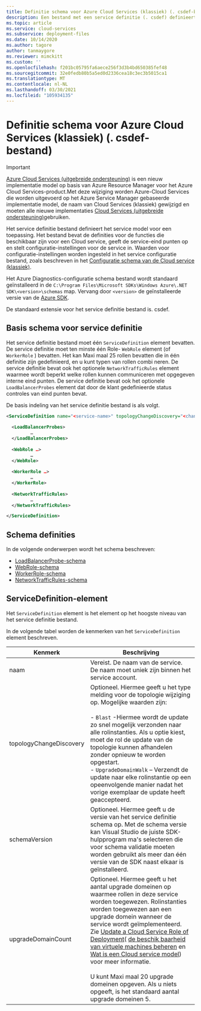 ```yaml
---
title: Definitie schema voor Azure Cloud Services (klassiek) (. csdef-bestand) | Microsoft Docs
description: Een bestand met een service definitie (. csdef) definieert een service model voor een toepassing, met beschik bare rollen, eind punten en configuratie waarden voor de service.
ms.topic: article
ms.service: cloud-services
ms.subservice: deployment-files
ms.date: 10/14/2020
ms.author: tagore
author: tanmaygore
ms.reviewer: mimckitt
ms.custom: ''
ms.openlocfilehash: f201bc05795fa6aece256f3d3b4bd650385fef48
ms.sourcegitcommit: 32e0fedb80b5a5ed0d2336cea18c3ec3b5015ca1
ms.translationtype: MT
ms.contentlocale: nl-NL
ms.lasthandoff: 03/30/2021
ms.locfileid: "105934135"
---
```

# <a name="azure-cloud-services-classic-definition-schema-csdef-file"></a>Definitie schema voor Azure Cloud Services (klassiek) (. csdef-bestand)

> [!IMPORTANT]
> [Azure Cloud Services (uitgebreide ondersteuning)](../cloud-services-extended-support/overview.md) is een nieuw implementatie model op basis van Azure Resource Manager voor het Azure Cloud Services-product.Met deze wijziging worden Azure-Cloud Services die worden uitgevoerd op het Azure Service Manager gebaseerde implementatie model, de naam van Cloud Services (klassiek) gewijzigd en moeten alle nieuwe implementaties [Cloud Services (uitgebreide ondersteuning)](../cloud-services-extended-support/overview.md)gebruiken.

Het service definitie bestand definieert het service model voor een toepassing. Het bestand bevat de definities voor de functies die beschikbaar zijn voor een Cloud service, geeft de service-eind punten op en stelt configuratie-instellingen voor de service in. Waarden voor configuratie-instellingen worden ingesteld in het service configuratie bestand, zoals beschreven in het [Configuratie schema van de Cloud service (klassiek)](/previous-versions/azure/reference/ee758710(v=azure.100)).

Het Azure Diagnostics-configuratie schema bestand wordt standaard geïnstalleerd in de `C:\Program Files\Microsoft SDKs\Windows Azure\.NET SDK\<version>\schemas` map. Vervang door `<version>` de geïnstalleerde versie van de [Azure SDK](https://www.windowsazure.com/develop/downloads/).

De standaard extensie voor het service definitie bestand is. csdef.

## <a name="basic-service-definition-schema"></a>Basis schema voor service definitie
Het service definitie bestand moet één `ServiceDefinition` element bevatten. De service definitie moet ten minste één Role- `WebRole` element (of `WorkerRole` ) bevatten. Het kan Maxi maal 25 rollen bevatten die in één definitie zijn gedefinieerd, en u kunt typen van rollen combi neren. De service definitie bevat ook het optionele `NetworkTrafficRules` element waarmee wordt beperkt welke rollen kunnen communiceren met opgegeven interne eind punten. De service definitie bevat ook het optionele `LoadBalancerProbes` element dat door de klant gedefinieerde status controles van eind punten bevat.

De basis indeling van het service definitie bestand is als volgt.

```xml
<ServiceDefinition name="<service-name>" topologyChangeDiscovery="<change-type>" xmlns="http://schemas.microsoft.com/ServiceHosting/2008/10/ServiceDefinition" upgradeDomainCount="<number-of-upgrade-domains>" schemaVersion="<version>">
  
  <LoadBalancerProbes>
         …
  </LoadBalancerProbes>
  
  <WebRole …>
         …
  </WebRole>
  
  <WorkerRole …>
         …
  </WorkerRole>
  
  <NetworkTrafficRules>
         …
  </NetworkTrafficRules>

</ServiceDefinition>
```

## <a name="schema-definitions"></a>Schema definities
In de volgende onderwerpen wordt het schema beschreven:

- [LoadBalancerProbe-schema](schema-csdef-loadbalancerprobe.md)
- [WebRole-schema](schema-csdef-webrole.md)
- [WorkerRole-schema](schema-csdef-workerrole.md)
- [NetworkTrafficRules-schema](schema-csdef-networktrafficrules.md)

##  <a name="servicedefinition-element"></a><a name="ServiceDefinition"></a> ServiceDefinition-element
Het `ServiceDefinition` element is het element op het hoogste niveau van het service definitie bestand.

In de volgende tabel worden de kenmerken van het `ServiceDefinition` element beschreven.

| Kenmerk               | Beschrijving |
| ----------------------- | ----------- |
| naam                    |Vereist. De naam van de service. De naam moet uniek zijn binnen het service account.|
| topologyChangeDiscovery | Optioneel. Hiermee geeft u het type melding voor de topologie wijziging op. Mogelijke waarden zijn:<br /><br /> -   `Blast` -Hiermee wordt de update zo snel mogelijk verzonden naar alle rolinstanties. Als u optie kiest, moet de rol de update van de topologie kunnen afhandelen zonder opnieuw te worden opgestart.<br />-   `UpgradeDomainWalk` – Verzendt de update naar elke rolinstantie op een opeenvolgende manier nadat het vorige exemplaar de update heeft geaccepteerd.|
| schemaVersion           | Optioneel. Hiermee geeft u de versie van het service definitie schema op. Met de schema versie kan Visual Studio de juiste SDK-hulpprogram ma's selecteren die voor schema validatie moeten worden gebruikt als meer dan één versie van de SDK naast elkaar is geïnstalleerd.|
| upgradeDomainCount      | Optioneel. Hiermee geeft u het aantal upgrade domeinen op waarmee rollen in deze service worden toegewezen. Rolinstanties worden toegewezen aan een upgrade domein wanneer de service wordt geïmplementeerd. Zie [Update a Cloud Service Role of Deployment](cloud-services-how-to-manage-portal.md#update-a-cloud-service-role-or-deployment)( [de beschik baarheid van virtuele machines beheren](../virtual-machines/availability.md) en [Wat is een Cloud service model](./cloud-services-model-and-package.md)) voor meer informatie.<br /><br /> U kunt Maxi maal 20 upgrade domeinen opgeven. Als u niets opgeeft, is het standaard aantal upgrade domeinen 5.|
